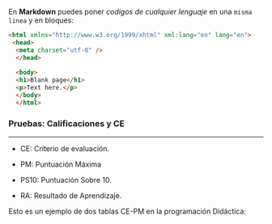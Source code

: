En **Markdown** puedes poner *codigos de cualquier lenguaje* en una `misma linea` y en bloques:

```html
<html xmlns="http://www.w3.org/1999/xhtml" xml:lang="en" lang="en">
 <head>
  <meta charset="utf-8" />
  </head>
  
  <body>
  <h1>Blank page</h1>
  <p>Text here.</p>
  </body>
  </html>
  ```
### **Pruebas: Calificaciones y CE**
---
* CE: Criterio de evaluación.

* PM: Puntuación Máxima

* PS10: Puntuación Sobre 10.

* RA: Resultado de Aprendizaje.

Esto es un ejemplo de dos tablas CE-PM en la programación Didáctica:



